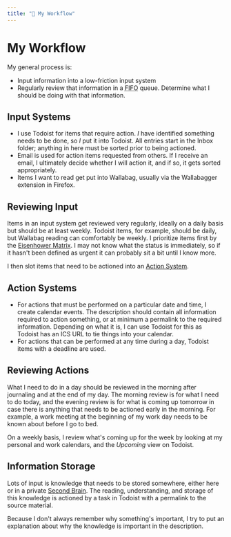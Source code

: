 ```yaml
---
title: "🔄 My Workflow"
---
```

# My Workflow

My general process is:

- Input information into a low-friction input system
- Regularly review that information in a <abbr title="First In, First
  Out">FIFO</abbr> queue. Determine what I should be doing with that
  information.

## Input Systems

- I use Todoist for items that require action. _I_ have identified something
  needs to be done, so _I_ put it into Todoist. All entries start in the Inbox
  folder; anything in here must be sorted prior to being actioned.
- Email is used for action items requested from others. If I receive an email, I
  ultimately decide whether I will action it, and if so, it gets sorted
  appropriately.
- Items I want to read get put into Wallabag, usually via the Wallabagger
  extension in Firefox.

## Reviewing Input

Items in an input system get reviewed very regularly, ideally on a daily basis
but should be at least weekly. Todoist items, for example, should be daily, but
Wallabag reading can comfortably be weekly. I prioritize items first by the
[Eisenhower Matrix](productivity/eisenhower-matrix.md). I may not know what the
status is immediately, so if it hasn't been defined as urgent it can probably
sit a bit until I know more.

I then slot items that need to be actioned into an [Action
System](#action-systems).

## Action Systems

- For actions that must be performed on a particular date and time, I create
  calendar events. The description should contain all information required to
  action something, or at minimum a permalink to the required information.
  Depending on what it is, I can use Todoist for this as Todoist has an ICS URL
  to tie things into your calendar.
- For actions that can be performed at any time during a day, Todoist items with
  a deadline are used. 

## Reviewing Actions

What I need to do in a day should be reviewed in the morning after journaling
and at the end of my day. The morning review is for what I need to do today, and
the evening review is for what is coming up tomorrow in case there is anything
that needs to be actioned early in the morning. For example, a work meeting at
the beginning of my work day needs to be known about before I go to bed.

On a weekly basis, I review what's coming up for the week by looking at my
personal and work calendars, and the _Upcoming_ view on Todoist.

## Information Storage

Lots of input is knowledge that needs to be stored somewhere, either here or in
a private [Second Brain](writing/second-brain.md). The reading, understanding,
and storage of this knowledge is actioned by a task in Todoist with a permalink
to the source material.

Because I don't always remember why something's important, I try to put an
explanation about why the knowledge is important in the description.
